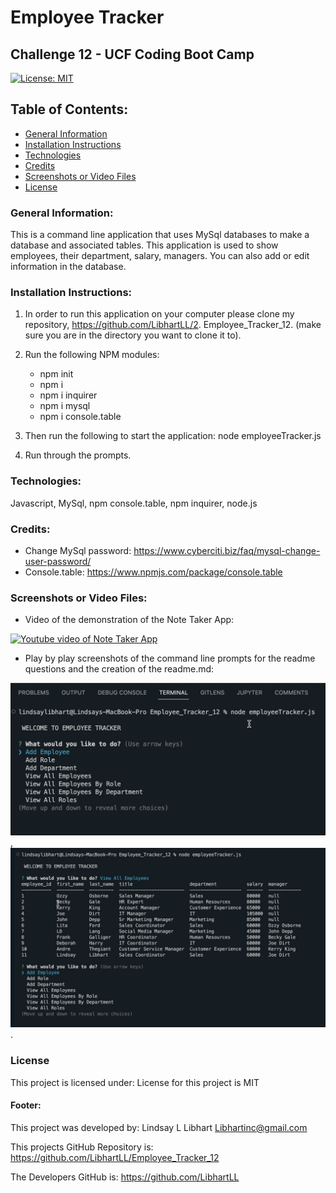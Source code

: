 # Employee Tracker 
## Challenge 12 - UCF Coding Boot Camp

[![License: MIT](https://img.shields.io/badge/License-MIT-yellow.svg)](https://opensource.org/licenses/MIT)

## Table of Contents:
* [General Information](#general)
* [Installation Instructions](#installation)
* [Technologies](#technologies)
* [Credits](#credits)
* [Screenshots or Video Files](#screenshots)
* [License](#license)

### General Information:
This is a command line application that uses MySql databases to make a database and associated tables.  This application is used to show employees, their department, salary, managers.  You can also add or edit information in the database.

### Installation Instructions:
1.  In order to run this application on your computer please clone my repository, https://github.com/LibhartLL/2.  Employee_Tracker_12. (make sure you are in the directory you want to clone it to).
2.  Run the following NPM modules:
    * npm init
    * npm i
    * npm i inquirer
    * npm i mysql
    * npm i console.table

3.  Then run the following to start the application:  node employeeTracker.js
4.  Run through the prompts.

### Technologies:
Javascript, MySql, npm console.table, npm inquirer, node.js

### Credits:
* Change MySql password: https://www.cyberciti.biz/faq/mysql-change-user-password/
* Console.table: https://www.npmjs.com/package/console.table


### Screenshots or Video Files:

* Video of the demonstration of the Note Taker App:

[![Youtube video of Note Taker App](https://i9.ytimg.com/vi_webp/IoQhck_p0PA/mqdefault.webp?v=6309216b&sqp=COTApJgG&rs=AOn4CLClJdsD_mZMSx9q-bY2f7E9dkEtIQ)](https://youtu.be/IoQhck_p0PA)


* Play by play screenshots of the command line prompts for the readme questions and the creation of the readme.md:

![Screenshot](/assets/Image%209-1-22%20at%204.03%20PM.jpg),
![Screenshot](/assets/Image%209-1-22%20at%204.03%20PM%202.jpg).

### License
This project is licensed under:
License for this project is MIT

#### Footer:
This project was developed by:
Lindsay L Libhart
Libhartinc@gmail.com

This projects GitHub Repository is:
https://github.com/LibhartLL/Employee_Tracker_12

The Developers GitHub is:
https://github.com/LibhartLL
